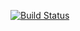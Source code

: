 [![Build Status](https://travis-ci.org/forty9er/javoice.svg?branch=master)](https://travis-ci.org/forty9er/javoice)